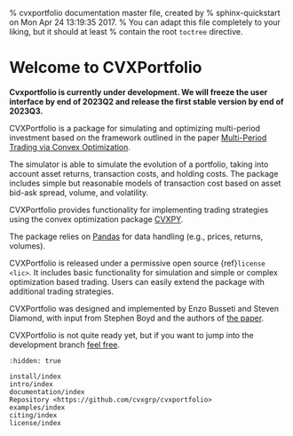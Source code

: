 % cvxportfolio documentation master file, created by
% sphinx-quickstart on Mon Apr 24 13:19:35 2017.
% You can adapt this file completely to your liking, but it should at least
% contain the root `toctree` directive.

# Welcome to CVXPortfolio

**Cvxportfolio is currently under development. We will freeze the user interface by end of 2023Q2 and release the first stable version by end of 2023Q3.**

CVXPortfolio is a package for simulating and optimizing multi-period investment based on the framework outlined in the paper [Multi-Period Trading via Convex Optimization](https://web.stanford.edu/~boyd/papers/pdf/cvx_portfolio.pdf).

The simulator is able to simulate the evolution of a portfolio, taking into account asset returns, transaction costs, and holding costs. The package includes simple but reasonable models of transaction cost based on asset bid-ask spread, volume, and volatility.

CVXPortfolio provides functionality for implementing trading strategies using the convex optimization package [CVXPY].

The package relies on [Pandas] for data handling (e.g., prices, returns, volumes).

CVXPortfolio is released under a permissive open source {ref}`license <lic>`. It includes basic functionality for simulation and simple or complex optimization based trading. Users can easily extend the package with additional trading strategies.

CVXPortfolio was designed and implemented by Enzo Busseti and Steven Diamond, with input from Stephen Boyd and the authors of [the paper](https://web.stanford.edu/~boyd/papers/pdf/cvx_portfolio.pdf).

CVXPortfolio is not quite ready yet, but if you want to jump into the development branch [feel free](https://github.com/cvxgrp/cvxportfolio).

```{toctree}
:hidden: true

install/index
intro/index
documentation/index
Repository <https://github.com/cvxgrp/cvxportfolio>
examples/index
citing/index
license/index
```

[cvxpy]: https://www.cvxpy.org/
[pandas]: http://pandas.pydata.org

